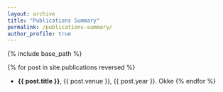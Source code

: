 ```yaml
---
layout: archive
title: "Publications Summary"
permalink: /publications-summary/
author_profile: true
---
```


{% include base_path %}

{% for post in site.publications reversed %}
  * **{{ post.title }}**, {{ post.venue }}, {{ post.year }}. Okke
{% endfor %}
